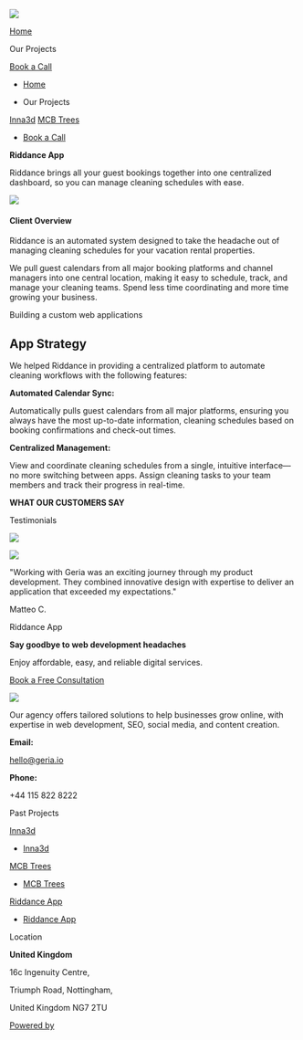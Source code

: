 [![](https://d1yei2z3i6k35z.cloudfront.net/8343792/67cadd0d550f2_gerialogo1copy.png)](https://webdesign.geria.io/)

[Home](https://webdesign.geria.io/)

Our Projects

[Book a Call](https://calendly.com/john_geria/15min)

- [Home](https://webdesign.geria.io/)

- Our Projects



[Inna3d](https://webdesign.geria.io/inna3d) [MCB Trees](https://webdesign.geria.io/mcbtrees)

- [Book a Call](https://calendly.com/john_geria/15min)


**Riddance App**

Riddance brings all your guest bookings together into one centralized dashboard, so you can manage cleaning schedules with ease.

![](https://d1yei2z3i6k35z.cloudfront.net/8343792/67bf3c7c3647c_Group2161.png)

#### Client Overview

Riddance is an automated system designed to take the headache out of managing cleaning schedules for your vacation rental properties.

We pull guest calendars from all major booking platforms and channel managers into one central location, making it easy to schedule, track, and manage your cleaning teams. Spend less time coordinating and more time growing your business.

Building a custom web applications

## App Strategy

We helped Riddance in providing a centralized platform to automate cleaning workflows with the following features:

**Automated Calendar Sync:**

Automatically pulls guest calendars from all major platforms, ensuring you always have the most up-to-date information, cleaning schedules based on booking confirmations and check-out times.

**Centralized Management:**

View and coordinate cleaning schedules from a single, intuitive interface—no more switching between apps. Assign cleaning tasks to your team members and track their progress in real-time.

**WHAT OUR CUSTOMERS SAY**

Testimonials

![](https://d1yei2z3i6k35z.cloudfront.net/161/64491bf3931e1_quote.svg)

![](https://d1yei2z3i6k35z.cloudfront.net/161/632834f95f774_Shape.png)

"Working with Geria was an exciting journey through my product development. They combined innovative design with expertise to deliver an application that exceeded my expectations."

Matteo C.

Riddance App

**Say goodbye to web development headaches**

Enjoy affordable, easy, and reliable digital services.

[Book a Free Consultation](https://calendly.com/john_geria/15min)

![](https://d1yei2z3i6k35z.cloudfront.net/8343792/67cadd0d550f2_gerialogo1copy.png)

Our agency offers tailored solutions to help businesses grow online, with expertise in web development, SEO, social media, and content creation.

**Email:**

hello@geria.io

**Phone:**

+44 115 822 8222

Past Projects

[Inna3d](https://webdesign.geria.io/inna3d)

- [Inna3d](https://webdesign.geria.io/inna3d)


[MCB Trees](https://webdesign.geria.io/mcbtrees)

- [MCB Trees](https://webdesign.geria.io/mcbtrees)


[Riddance App](https://webdesign.geria.io/riddance)

- [Riddance App](https://webdesign.geria.io/riddance)


Location

**United Kingdom**

16c Ingenuity Centre,

Triumph Road, Nottingham,

United Kingdom NG7 2TU

[Powered by](https://systeme.io/?sa=sa0188574186144644e80d365f244684ad212756bd)